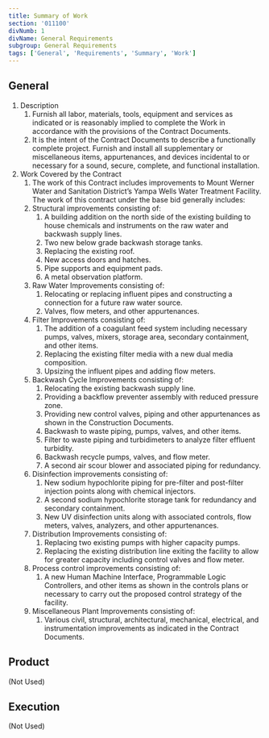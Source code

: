 ```yaml
---
title: Summary of Work
section: '011100'
divNumb: 1
divName: General Requirements
subgroup: General Requirements
tags: ['General', 'Requirements', 'Summary', 'Work']
---
```


## General

1. Description
   1. Furnish all labor, materials, tools, equipment and services as indicated or is reasonably implied to complete the Work in accordance with the provisions of the Contract Documents.
   1. It is the intent of the Contract Documents to describe a functionally complete project. Furnish and install all supplementary or miscellaneous items, appurtenances, and devices incidental to or necessary for a sound, secure, complete, and functional installation.
2. Work Covered by the Contract
   1. The work of this Contract includes improvements to Mount Werner Water and Sanitation District’s Yampa Wells Water Treatment Facility. The work of this contract under the base bid generally includes:
   2. Structural improvements consisting of:
      1. A building addition on the north side of the existing building to house chemicals and instruments on the raw water and backwash supply lines.
      2. Two new below grade backwash storage tanks.
      3. Replacing the existing roof.
      4. New access doors and hatches.
      5. Pipe supports and equipment pads.
      6. A metal observation platform.
   3. Raw Water Improvements consisting of:
      1. Relocating or replacing influent pipes and constructing a connection for a future raw water source.
      2. Valves, flow meters, and other appurtenances.
   4. Filter Improvements consisting of:
      1. The addition of a coagulant feed system including necessary pumps, valves, mixers, storage area, secondary containment, and other items.
      2. Replacing the existing filter media with a new dual media composition.
      3. Upsizing the influent pipes and adding flow meters.
   5. Backwash Cycle Improvements consisting of:
      1. Relocating the existing backwash supply line.
      2. Providing a backflow preventer assembly with reduced pressure zone.
      3. Providing new control valves, piping and other appurtenances as shown in the Construction Documents.
      4. Backwash to waste piping, pumps, valves, and other items.
      5. Filter to waste piping and turbidimeters to analyze filter effluent turbidity.
      6. Backwash recycle pumps, valves, and flow meter.
      7. A second air scour blower and associated piping for redundancy.
   6. Disinfection improvements consisting of:
      1. New sodium hypochlorite piping for pre-filter and post-filter injection points along with chemical injectors.
      2. A second sodium hypochlorite storage tank for redundancy and secondary containment.
      3. New UV disinfection units along with associated controls, flow meters, valves, analyzers, and other appurtenances.
   7. Distribution Improvements consisting of:
      1. Replacing two existing pumps with higher capacity pumps.
      2. Replacing the existing distribution line exiting the facility to allow for greater capacity including control valves and flow meter.
   8. Process control improvements consisting of:
      1. A new Human Machine Interface, Programmable Logic Controllers, and other items as shown in the controls plans or necessary to carry out the proposed control strategy of the facility.
   9. Miscellaneous Plant Improvements consisting of:
      1. Various civil, structural, architectural, mechanical, electrical, and instrumentation improvements as indicated in the Contract Documents.

## Product

(Not Used)

## Execution

(Not Used)
